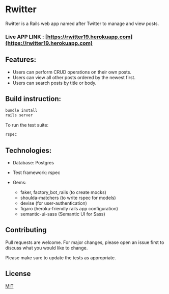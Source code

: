 # Rwitter

Rwitter is a Rails web app named after Twitter to manage and view posts. 

### Live APP LINK : [https://rwitter19.herokuapp.com](https://rwitter19.herokuapp.com)

## Features:

* Users can perform CRUD operations on their own posts.
* Users can view all other posts ordered by the newest first.
* Users can search posts by title or body.

## Build instruction:

```bash
bundle install 
rails server
```
To run the test suite:
```bash
rspec
```

## Technologies:

* Database: Postgres

* Test framework: rspec

* Gems:
  * faker, factory_bot_rails (to create mocks)
  * shoulda-matchers (to write rspec for models)
  * devise (for user-authentication)
  * figaro (heroku-friendly rails app configuration)
  * semantic-ui-sass (Semantic UI for Sass)


## Contributing
Pull requests are welcome. For major changes, please open an issue first to discuss what you would like to change.

Please make sure to update the tests as appropriate.

## License
[MIT](https://choosealicense.com/licenses/mit/)